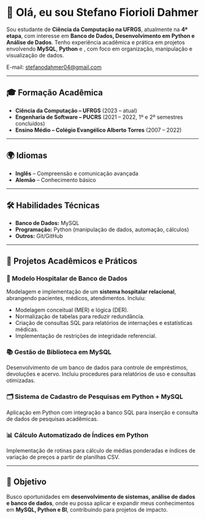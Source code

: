 # 👋 Olá, eu sou Stefano Fiorioli Dahmer  

Sou estudante de **Ciência da Computação na UFRGS**, atualmente na **4ª etapa**, com interesse em **Banco de Dados, Desenvolvimento em Python e Análise de Dados**. Tenho experiência acadêmica e prática em projetos envolvendo **MySQL**, **Python** e , com foco em organização, manipulação e visualização de dados.  
 
E-mail: stefanodahmer04@gmail.com

---

## 🎓 Formação Acadêmica  
- **Ciência da Computação – UFRGS** (2023 – atual)  
- **Engenharia de Software – PUCRS** (2021 – 2022, 1º e 2º semestres concluídos)  
- **Ensino Médio – Colégio Evangélico Alberto Torres** (2007 – 2022)  

---

## 🌍 Idiomas  
- **Inglês** – Compreensão e comunicação avançada  
- **Alemão** – Conhecimento básico  

---

## 🛠️ Habilidades Técnicas  
- **Banco de Dados:** MySQL  
- **Programação:** Python (manipulação de dados, automação, cálculos)  
- **Outros:** Git/GitHub  

---

## 📌 Projetos Acadêmicos e Práticos  

### 🏥 Modelo Hospitalar de Banco de Dados 
Modelagem e implementação de um **sistema hospitalar relacional**, abrangendo pacientes, médicos, atendimentos. Incluiu:  
- Modelagem conceitual (MER) e lógica (DER).  
- Normalização de tabelas para reduzir redundância.  
- Criação de consultas SQL para relatórios de internações e estatísticas médicas.  
- Implementação de restrições de integridade referencial.  

### 📚 Gestão de Biblioteca em MySQL  
Desenvolvimento de um banco de dados para controle de empréstimos, devoluções e acervo. Incluiu procedures para relatórios de uso e consultas otimizadas.  

### 🗂️ Sistema de Cadastro de Pesquisas em Python + MySQL  
Aplicação em Python com integração a banco SQL para inserção e consulta de dados de pesquisas acadêmicas.  

### 📊 Cálculo Automatizado de Índices em Python  
Implementação de rotinas para cálculo de médias ponderadas e índices de variação de preços a partir de planilhas CSV.  

---

## 🚀 Objetivo  
Busco oportunidades em **desenvolvimento de sistemas, análise de dados e banco de dados**, onde eu possa aplicar e expandir meus conhecimentos em **MySQL, Python e BI**, contribuindo para projetos de impacto.  
